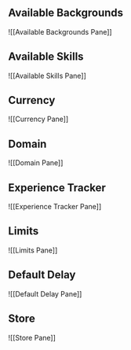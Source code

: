 ## Available Backgrounds
![[Available Backgrounds Pane]]
## Available Skills
![[Available Skills Pane]]
## Currency
![[Currency Pane]]
## Domain
![[Domain Pane]]
## Experience Tracker
![[Experience Tracker Pane]]
## Limits
![[Limits Pane]]
## Default Delay
![[Default Delay Pane]]
## Store
![[Store Pane]]